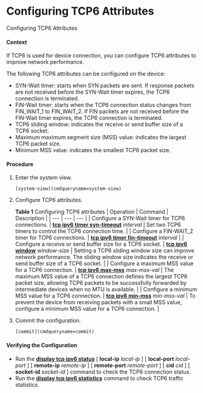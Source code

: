 Configuring TCP6 Attributes
===========================

Configuring TCP6 Attributes

#### Context

If TCP6 is used for device connection, you can configure TCP6 attributes to improve network performance.

The following TCP6 attributes can be configured on the device:

* SYN-Wait timer: starts when SYN packets are sent. If response packets are not received before the SYN-Wait timer expires, the TCP6 connection is terminated.
* FIN-Wait timer: starts when the TCP6 connection status changes from FIN\_WAIT\_1 to FIN\_WAIT\_2. If FIN packets are not received before the FIN-Wait timer expires, the TCP6 connection is terminated.
* TCP6 sliding window: indicates the receive or send buffer size of a TCP6 socket.
* Maximum maximum segment size (MSS) value: indicates the largest TCP6 packet size.
* Minimum MSS value: indicates the smallest TCP6 packet size.


#### Procedure

1. Enter the system view.
   
   
   ```
   [system-view](cmdqueryname=system-view)
   ```
2. Configure TCP6 attributes.
   
   
   
   **Table 1** Configuring TCP6 attributes
   | Operation | Command | Description |
   | --- | --- | --- |
   | Configure a SYN-Wait timer for TCP6 connections. | [**tcp ipv6 timer syn-timeout**](cmdqueryname=tcp+ipv6+timer+syn-timeout) *interval* | Set two TCP6 timers to control the TCP6 connection time. |
   | Configure a FIN-WAIT\_2 timer for TCP6 connections. | [**tcp ipv6 timer fin-timeout**](cmdqueryname=tcp+ipv6+timer+fin-timeout) *interval* |
   | Configure a receive or send buffer size for a TCP6 socket. | [**tcp ipv6 window**](cmdqueryname=tcp+ipv6+window) *window-size* | Setting a TCP6 sliding window size can improve network performance. The sliding window size indicates the receive or send buffer size of a TCP6 socket. |
   | Configure a maximum MSS value for a TCP6 connection. | [**tcp ipv6 max-mss**](cmdqueryname=tcp+ipv6+max-mss) *max-mss-val* | The maximum MSS value of a TCP6 connection defines the largest TCP6 packet size, allowing TCP6 packets to be successfully forwarded by intermediate devices when no MTU is available. |
   | Configure a minimum MSS value for a TCP6 connection. | [**tcp ipv6 min-mss**](cmdqueryname=tcp+ipv6+min-mss) *min-mss-val* | To prevent the device from receiving packets with a small MSS value, configure a minimum MSS value for a TCP6 connection. |
3. Commit the configuration.
   
   
   ```
   [commit](cmdqueryname=commit)
   ```

#### Verifying the Configuration

* Run the [**display tcp ipv6 status**](cmdqueryname=display+tcp+ipv6+status+local-ip+local-port+remote-ip) [ **local-ip** *local-ip* ] [ **local-port** *local-port* ] [ **remote-ip** *remote-ip* ] [ **remote-port** *remote-port* ] [ **cid** *cid* ] [ **socket-id** *socket-id* ] command to check the TCP6 connection status.
* Run the [**display tcp ipv6 statistics**](cmdqueryname=display+tcp+ipv6+statistics) command to check TCP6 traffic statistics.